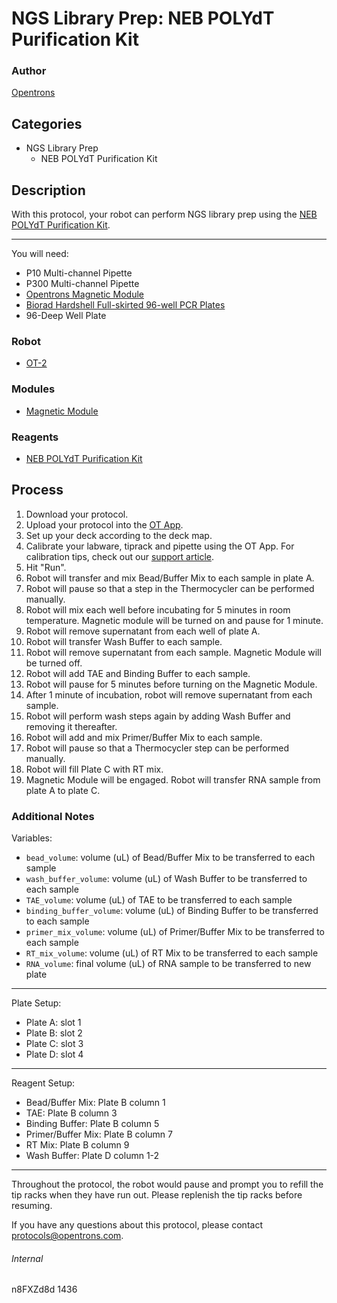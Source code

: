 # NGS Library Prep: NEB POLYdT Purification Kit

### Author
[Opentrons](http://www.opentrons.com/)

## Categories
* NGS Library Prep
    * NEB POLYdT Purification Kit

## Description
With this protocol, your robot can perform NGS library prep using the [NEB POLYdT Purification Kit](https://www.neb.com/products/e7490-nebnext-polya-mrna-magnetic-isolation-module).

---

You will need:
* P10 Multi-channel Pipette
* P300 Multi-channel Pipette
* [Opentrons Magnetic Module](https://shop.opentrons.com/products/magdeck)
* [Biorad Hardshell Full-skirted 96-well PCR Plates](https://www.bio-rad.com/en-us/sku/hsp9601-hard-shell-96-well-pcr-plates-low-profile-thin-wall-skirted-white-clear?ID=hsp9601)
* 96-Deep Well Plate

### Robot
* [OT-2](https://opentrons.com/ot-2)

### Modules
* [Magnetic Module](https://shop.opentrons.com/products/magdeck)

### Reagents
* [NEB POLYdT Purification Kit](https://www.neb.com/products/e7490-nebnext-polya-mrna-magnetic-isolation-module)

## Process
1. Download your protocol.
2. Upload your protocol into the [OT App](https://opentrons.com/ot-app).
3. Set up your deck according to the deck map.
4. Calibrate your labware, tiprack and pipette using the OT App. For calibration tips, check out our [support article](https://support.opentrons.com/ot-2/getting-started-software-setup/deck-calibration).
5. Hit "Run".
6. Robot will transfer and mix Bead/Buffer Mix to each sample in plate A.
7. Robot will pause so that a step in the Thermocycler can be performed manually.
8. Robot will mix each well before incubating for 5 minutes in room temperature. Magnetic module will be turned on and pause for 1 minute.
9. Robot will remove supernatant from each well of plate A.
10. Robot will transfer Wash Buffer to each sample.
11. Robot will remove supernatant from each sample. Magnetic Module will be turned off.
12. Robot will add TAE and Binding Buffer to each sample.
13. Robot will pause for 5 minutes before turning on the Magnetic Module.
14. After 1 minute of incubation, robot will remove supernatant from each sample.
15. Robot will perform wash steps again by adding Wash Buffer and removing it thereafter.
16. Robot will add and mix Primer/Buffer Mix to each sample.
17. Robot will pause so that a Thermocycler step can be performed manually.
18. Robot will fill Plate C with RT mix.
19. Magnetic Module will be engaged. Robot will transfer RNA sample from plate A to plate C.


### Additional Notes
Variables:
* `bead_volume`: volume (uL) of Bead/Buffer Mix to be transferred to each sample
* `wash_buffer_volume`: volume (uL) of Wash Buffer to be transferred to each sample
* `TAE_volume`: volume (uL) of TAE to be transferred to each sample
* `binding_buffer_volume`: volume (uL) of Binding Buffer to be transferred to each sample
* `primer_mix_volume`: volume (uL) of Primer/Buffer Mix to be transferred to each sample
* `RT_mix_volume`: volume (uL) of RT Mix to be transferred to each sample
* `RNA_volume`: final volume (uL) of RNA sample to be transferred to new plate

---

Plate Setup:
* Plate A: slot 1
* Plate B: slot 2
* Plate C: slot 3
* Plate D: slot 4

---

Reagent Setup:
* Bead/Buffer Mix: Plate B column 1
* TAE: Plate B column 3
* Binding Buffer: Plate B column 5
* Primer/Buffer Mix: Plate B column 7
* RT Mix: Plate B column 9
* Wash Buffer: Plate D column 1-2

---

Throughout the protocol, the robot would pause and prompt you to refill the tip racks when they have run out. Please replenish the tip racks before resuming.

If you have any questions about this protocol, please contact protocols@opentrons.com.

###### Internal
n8FXZd8d
1436
